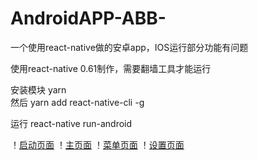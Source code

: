 # AndroidAPP-ABB-
一个使用react-native做的安卓app，IOS运行部分功能有问题

使用react-native 0.61制作，需要翻墙工具才能运行

安装模块
yarn  
然后
yarn add react-native-cli -g

运行
react-native run-android

！[启动页面](https://github.com/zengkl520/AndroidAPP-ABB-/blob/master/Screenshot_2019-11-29-09-15-04-788_com.awesomeproject2333.jpg)
！[主页面](https://github.com/zengkl520/AndroidAPP-ABB-/blob/master/Screenshot_2019-11-29-09-15-09-922_com.awesomeproject2333.jpg)
！[菜单页面](https://github.com/zengkl520/AndroidAPP-ABB-/blob/master/Screenshot_2019-11-29-09-15-14-697_com.awesomeproject2333.jpg)
！[设置页面](https://github.com/zengkl520/AndroidAPP-ABB-/blob/master/Screenshot_2019-11-29-09-15-21-914_com.awesomeproject2333.jpg)
